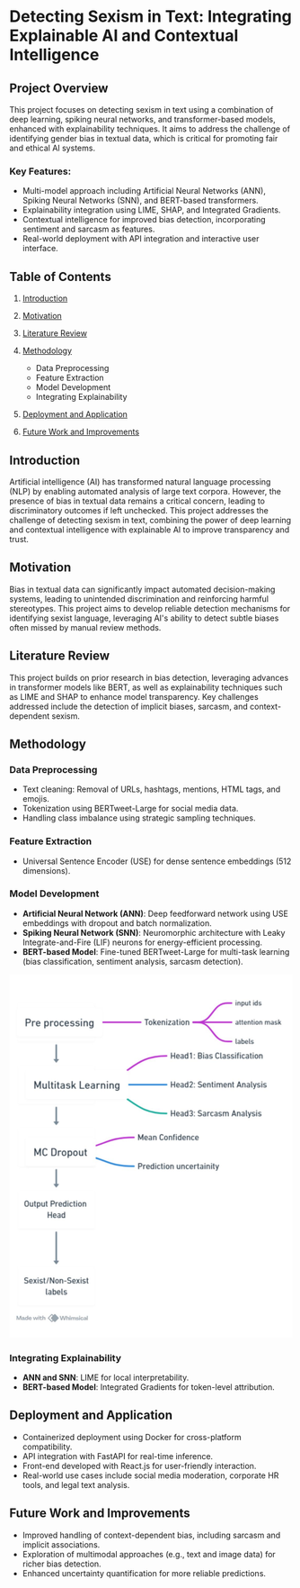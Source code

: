 # Detecting Sexism in Text: Integrating Explainable AI and Contextual Intelligence

## Project Overview

This project focuses on detecting sexism in text using a combination of deep learning, spiking neural networks, and transformer-based models, enhanced with explainability techniques. It aims to address the challenge of identifying gender bias in textual data, which is critical for promoting fair and ethical AI systems.

### Key Features:

* Multi-model approach including Artificial Neural Networks (ANN), Spiking Neural Networks (SNN), and BERT-based transformers.
* Explainability integration using LIME, SHAP, and Integrated Gradients.
* Contextual intelligence for improved bias detection, incorporating sentiment and sarcasm as features.
* Real-world deployment with API integration and interactive user interface.

## Table of Contents

1. [Introduction](#introduction)
2. [Motivation](#motivation)
3. [Literature Review](#literature-review)
4. [Methodology](#methodology)

   * Data Preprocessing
   * Feature Extraction
   * Model Development
   * Integrating Explainability
5. [Deployment and Application](#deployment-and-application)
6. [Future Work and Improvements](#future-work-and-improvements)

## Introduction

Artificial intelligence (AI) has transformed natural language processing (NLP) by enabling automated analysis of large text corpora. However, the presence of bias in textual data remains a critical concern, leading to discriminatory outcomes if left unchecked. This project addresses the challenge of detecting sexism in text, combining the power of deep learning and contextual intelligence with explainable AI to improve transparency and trust.

## Motivation

Bias in textual data can significantly impact automated decision-making systems, leading to unintended discrimination and reinforcing harmful stereotypes. This project aims to develop reliable detection mechanisms for identifying sexist language, leveraging AI's ability to detect subtle biases often missed by manual review methods.

## Literature Review

This project builds on prior research in bias detection, leveraging advances in transformer models like BERT, as well as explainability techniques such as LIME and SHAP to enhance model transparency. Key challenges addressed include the detection of implicit biases, sarcasm, and context-dependent sexism.

## Methodology

### Data Preprocessing

* Text cleaning: Removal of URLs, hashtags, mentions, HTML tags, and emojis.
* Tokenization using BERTweet-Large for social media data.
* Handling class imbalance using strategic sampling techniques.

### Feature Extraction

* Universal Sentence Encoder (USE) for dense sentence embeddings (512 dimensions).

### Model Development

* **Artificial Neural Network (ANN)**: Deep feedforward network using USE embeddings with dropout and batch normalization.
* **Spiking Neural Network (SNN)**: Neuromorphic architecture with Leaky Integrate-and-Fire (LIF) neurons for energy-efficient processing.
* **BERT-based Model**: Fine-tuned BERTweet-Large for multi-task learning (bias classification, sentiment analysis, sarcasm detection).

![alt text](images/arch.jpg)

### Integrating Explainability

* **ANN and SNN**: LIME for local interpretability.
* **BERT-based Model**: Integrated Gradients for token-level attribution.

## Deployment and Application

* Containerized deployment using Docker for cross-platform compatibility.
* API integration with FastAPI for real-time inference.
* Front-end developed with React.js for user-friendly interaction.
* Real-world use cases include social media moderation, corporate HR tools, and legal text analysis.

## Future Work and Improvements

* Improved handling of context-dependent bias, including sarcasm and implicit associations.
* Exploration of multimodal approaches (e.g., text and image data) for richer bias detection.
* Enhanced uncertainty quantification for more reliable predictions.

